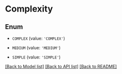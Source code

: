 # Complexity


## Enum

* `COMPLEX` (value: `'COMPLEX'`)

* `MEDIUM` (value: `'MEDIUM'`)

* `SIMPLE` (value: `'SIMPLE'`)

[[Back to Model list]](../README.md#documentation-for-models) [[Back to API list]](../README.md#documentation-for-api-endpoints) [[Back to README]](../README.md)


